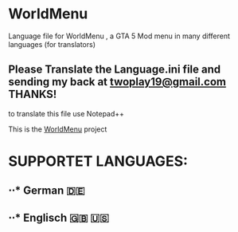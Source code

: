 # WorldMenu
Language file for WorldMenu , a GTA 5 Mod menu in many different languages (for translators)

## Please Translate the Language.ini file and sending my back at twoplay19@gmail.com THANKS!

to translate this file use Notepad++

This is the [WorldMenu](https://de.gta5-mods.com/scripts/german-native-trainer-with-special-features) project 


# SUPPORTET LANGUAGES:

## ⋅⋅* German 🇩🇪
## ⋅⋅* Englisch 🇬🇧 🇺🇸
